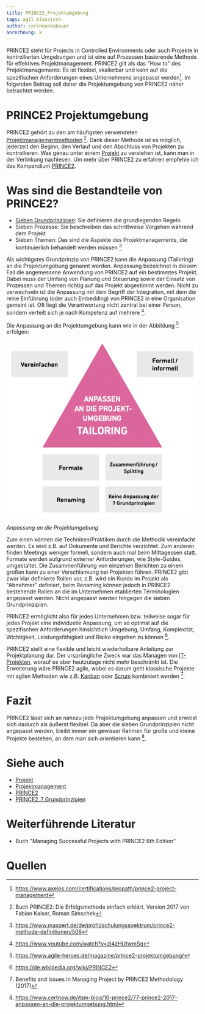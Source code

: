 ```yaml
---
title: PRINCE2_Projektumgebung
tags: agil klassisch
author: corinnaneubauer
anrechnung: k 
---
```


PRINCE2 steht für Projects in Controlled Environments oder auch Projekte in kontrollierten Umgebungen und ist eine auf Prozessen basierende Methode für effektives Projektmanagement. PRINCE2 gilt als das "How to" des Projektmanagements: Es ist flexibel, skalierbar und kann auf die spezifischen Anforderungen eines Unternehmens angepasst werden[^1]. Im folgenden Beitrag soll daher die Projektumgebung von PRINCE2 näher betrachtet werden.


# PRINCE2 Projektumgebung

PRINCE2 gehört zu den am häufigsten verwendeten [Projektmanagementmethoden](Projektmanagement.md) [^2]. Dank dieser Methode ist es möglich, jederzeit den Beginn, den Verlauf und den Abschluss von Projekten zu kontrollieren. Was genau unter einem [Projekt](Projekt.md) zu verstehen ist, kann man in der Verlinkung nachlesen. Um mehr über PRINCE2 zu erfahren empfehle ich das Kompendium [PRINCE2](PRINCE2.md). 

# Was sind die Bestandteile von PRINCE2?
* [Sieben Grundprinzipien](PRINCE2_7_Grundprinzipien.md): Sie definieren die grundlegenden Regeln
* Sieben Prozesse: Sie beschreiben das schrittweise Vorgehen während dem Projekt 
* Sieben Themen: Das sind die Aspekte des Projektmanagements, die kontinuierlich behandelt werden müssen [^3]
 
Als wichtigstes Grundprinzip von PRINCE2 kann die Anpassung (Tailoring) an die Projektumgebung genannt werden. Anpassung bezeichnet in diesem Fall die angemessene Anwendung von PRINCE2 auf ein bestimmtes Projekt. Dabei muss der Umfang von Planung und Steuerung sowie der Einsatz von Prozessen und Themen richtig auf das Projekt abgestimmt werden. Nicht zu verwechseln ist die Anpassung mit dem Begriff der Integration, mit dem die reine Einführung (oder auch Embedding) von PRINCE2 in eine Organisation gemeint ist. Oft liegt die Verantwortung nicht zentral bei einer Person, sondern verteilt sich je nach Kompetenz auf mehrere [^4]. 
 

Die Anpassung an die Projektumgebung kann wie in der Abbildung [^5] erfolgen: 

![Abbildung](PRINCE2_Projektumgebung/PRINCE2_Projektumgebung.png)

*Anpassung an die Projektumgebung*

Zum einen können die Techniken/Praktiken durch die Methodik vereinfacht werden. Es wird z.B. auf Dokumente und Berichte verzichtet. 
Zum anderen finden Meetings weniger formell, sondern auch mal beim Mittagessen statt. 
Formate werden aufgrund externer Anforderungen, wie Style-Guides, umgestaltet. 
Die Zusammenführung von einzelnen Berichten zu einem großen kann zu einer Verschlankung bei Projekten führen. 
PRINCE2 gibt zwar klar definierte Rollen vor, z.B. wird ein Kunde im Projekt als "Abnehmer" definiert, beim Renaming können jedoch in PRINCE2 bestehende Rollen an die im Unternehmen etablierten Terminologien angepasst werden. Nicht angepasst werden hingegen die sieben Grundprinzipien. 

PRINCE2 ermöglicht also für jedes Unternehmen bzw. teilweise sogar für jedes Projekt eine individuelle Anpassung, um so optimal auf die spezifischen Anforderungen hinsichtlich Umgebung, Umfang, Komplexität, Wichtigkeit, Leistungsfähigkeit und Risiko eingehen zu können [^6]. 

PRINCE2 stellt eine flexible und leicht wiederholbare Anleitung zur Projektplanung dar. Der ursprüngliche Zweck war das Managen von [IT-Projekten](IT-Projekte.md), worauf es aber heutzutage nicht mehr beschränkt ist. Die Erweiterung wäre PRINCE2 agile, wobei es darum geht klassische Projekte mit agilen Methoden wie z.B. [Kanban](Kanban.md) oder [Scrum](Scrum.md) kombiniert werden [^7].  

# Fazit

PRINCE2 lässt sich an nahezu jede Projektumgebung anpassen und erweist sich dadurch als äußerst flexibel. Da aber die sieben Grundprinzipien nicht angepasst werden, bleibt immer ein gewisser Rahmen für große und kleine Projekte bestehen, an dem man sich orientieren kann [^8].



# Siehe auch

* [Projekt](Projekt.md)
* [Projektmanagement](Projektmanagement.md)
* [PRINCE2](PRINCE2.md) 
* [PRINCE2_7_Grundprinzipien](PRINCE2_7_Grundprinzipien.md)

# Weiterführende Literatur

* Buch "Managing Successful Projects with PRINCE2 6th Edition"

# Quellen

[^1]: https://www.axelos.com/certifications/propath/prince2-project-management 
[^2]: Buch PRINCE2: Die Erfolgsmethode einfach erklärt. Version 2017 von Fabian Kaiser, Roman Simschek
[^3]: https://www.maxpert.de/de/profil/schulungsspektrum/prince2-methode-definitionen/506 
[^4]: https://www.youtube.com/watch?v=zl4zHUtwmSg 
[^5]: https://www.agile-heroes.de/magazine/prince2-projektumgebung/
[^6]: https://de.wikipedia.org/wiki/PRINCE2
[^7]: Benefits and Issues in Managing Project by PRINCE2 Methodology (2017)
[^8]: https://www.certnow.de/itsm-blog/10-prince2/77-prince2-2017-anpassen-an-die-projektumgebung.html  
